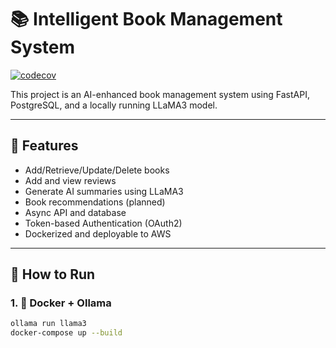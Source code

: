 # 📚 Intelligent Book Management System

[![codecov](https://codecov.io/gh/your-username/book_manager/branch/main/graph/badge.svg)](https://codecov.io/gh/your-username/book_manager)

This project is an AI-enhanced book management system using FastAPI, PostgreSQL, and a locally running LLaMA3 model.

---

## 🧰 Features

- Add/Retrieve/Update/Delete books
- Add and view reviews
- Generate AI summaries using LLaMA3
- Book recommendations (planned)
- Async API and database
- Token-based Authentication (OAuth2)
- Dockerized and deployable to AWS

---

## 🚀 How to Run

### 1. 🐳 Docker + Ollama

```bash
ollama run llama3
docker-compose up --build